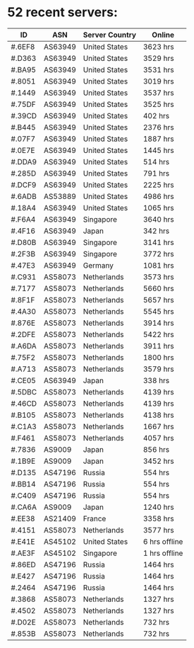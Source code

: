 # 52 recent servers:

| ID | ASN | Server Country | Online |
| ------ | ------ | ------ | ------ |
| #.6EF8 | AS63949 | United States | 3623 hrs |
| #.D363 | AS63949 | United States | 3529 hrs |
| #.BA95 | AS63949 | United States | 3531 hrs |
| #.8051 | AS63949 | United States | 3019 hrs |
| #.1449 | AS63949 | United States | 3537 hrs |
| #.75DF | AS63949 | United States | 3525 hrs |
| #.39CD | AS63949 | United States | 402 hrs |
| #.B445 | AS63949 | United States | 2376 hrs |
| #.07F7 | AS63949 | United States | 1887 hrs |
| #.0E7E | AS63949 | United States | 1445 hrs |
| #.DDA9 | AS63949 | United States | 514 hrs |
| #.285D | AS63949 | United States | 791 hrs |
| #.DCF9 | AS63949 | United States | 2225 hrs |
| #.6ADB | AS53889 | United States | 4986 hrs |
| #.18A4 | AS63949 | United States | 1065 hrs |
| #.F6A4 | AS63949 | Singapore | 3640 hrs |
| #.4F16 | AS63949 | Japan | 342 hrs |
| #.D80B | AS63949 | Singapore | 3141 hrs |
| #.2F3B | AS63949 | Singapore | 3772 hrs |
| #.47E3 | AS63949 | Germany | 1081 hrs |
| #.C931 | AS58073 | Netherlands | 3573 hrs |
| #.7177 | AS58073 | Netherlands | 5660 hrs |
| #.8F1F | AS58073 | Netherlands | 5657 hrs |
| #.4A30 | AS58073 | Netherlands | 5545 hrs |
| #.876E | AS58073 | Netherlands | 3914 hrs |
| #.2DFE | AS58073 | Netherlands | 5422 hrs |
| #.A6DA | AS58073 | Netherlands | 3911 hrs |
| #.75F2 | AS58073 | Netherlands | 1800 hrs |
| #.A713 | AS58073 | Netherlands | 3579 hrs |
| #.CE05 | AS63949 | Japan | 338 hrs |
| #.5DBC | AS58073 | Netherlands | 4139 hrs |
| #.46CD | AS58073 | Netherlands | 4139 hrs |
| #.B105 | AS58073 | Netherlands | 4138 hrs |
| #.C1A3 | AS58073 | Netherlands | 1667 hrs |
| #.F461 | AS58073 | Netherlands | 4057 hrs |
| #.7836 | AS9009 | Japan | 856 hrs |
| #.1B9E | AS9009 | Japan | 3452 hrs |
| #.D135 | AS47196 | Russia | 554 hrs |
| #.BB14 | AS47196 | Russia | 554 hrs |
| #.C409 | AS47196 | Russia | 554 hrs |
| #.CA6A | AS9009 | Japan | 1240 hrs |
| #.EE38 | AS21409 | France | 3358 hrs |
| #.4151 | AS58073 | Netherlands | 3577 hrs |
| #.E41E | AS45102 | United States | 6 hrs offline |
| #.AE3F | AS45102 | Singapore | 1 hrs offline |
| #.86ED | AS47196 | Russia | 1464 hrs |
| #.E427 | AS47196 | Russia | 1464 hrs |
| #.2464 | AS47196 | Russia | 1464 hrs |
| #.3868 | AS58073 | Netherlands | 1327 hrs |
| #.4502 | AS58073 | Netherlands | 1327 hrs |
| #.D02E | AS58073 | Netherlands | 732 hrs |
| #.853B | AS58073 | Netherlands | 732 hrs |

